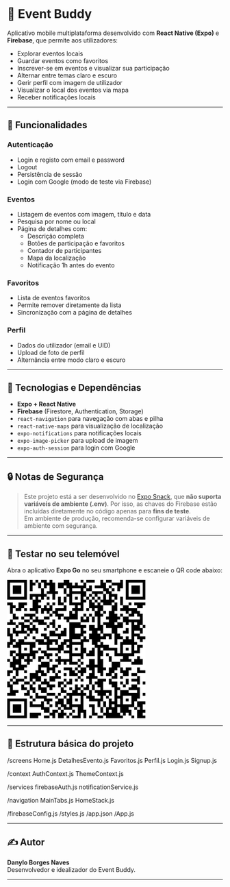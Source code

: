 # 🎉 Event Buddy

Aplicativo mobile multiplataforma desenvolvido com **React Native (Expo)** e **Firebase**, que permite aos utilizadores:

- Explorar eventos locais
- Guardar eventos como favoritos
- Inscrever-se em eventos e visualizar sua participação
- Alternar entre temas claro e escuro
- Gerir perfil com imagem de utilizador
- Visualizar o local dos eventos via mapa
- Receber notificações locais

---

## 📱 Funcionalidades

### Autenticação
- Login e registo com email e password
- Logout
- Persistência de sessão
- Login com Google (modo de teste via Firebase)

### Eventos
- Listagem de eventos com imagem, título e data
- Pesquisa por nome ou local
- Página de detalhes com:
  - Descrição completa
  - Botões de participação e favoritos
  - Contador de participantes
  - Mapa da localização
  - Notificação 1h antes do evento

### Favoritos
- Lista de eventos favoritos
- Permite remover diretamente da lista
- Sincronização com a página de detalhes

### Perfil
- Dados do utilizador (email e UID)
- Upload de foto de perfil
- Alternância entre modo claro e escuro

---

## 🔧 Tecnologias e Dependências

- **Expo + React Native**
- **Firebase** (Firestore, Authentication, Storage)
- `react-navigation` para navegação com abas e pilha
- `react-native-maps` para visualização de localização
- `expo-notifications` para notificações locais
- `expo-image-picker` para upload de imagem
- `expo-auth-session` para login com Google

---

## 🔒 Notas de Segurança

> Este projeto está a ser desenvolvido no [Expo Snack](https://snack.expo.dev), que **não suporta variáveis de ambiente (.env)**. Por isso, as chaves do Firebase estão incluídas diretamente no código apenas para **fins de teste**.  
> Em ambiente de produção, recomenda-se configurar variáveis de ambiente com segurança.

---

## 📱 Testar no seu telemóvel

Abra o aplicativo **Expo Go** no seu smartphone e escaneie o QR code abaixo:

![QR Code](https://github.com/danylobn/event-buddy/blob/main/qrcode.png)

---

## 📂 Estrutura básica do projeto

/screens
Home.js
DetalhesEvento.js
Favoritos.js
Perfil.js
Login.js
Signup.js

/context
AuthContext.js
ThemeContext.js

/services
firebaseAuth.js
notificationService.js

/navigation
MainTabs.js
HomeStack.js

/firebaseConfig.js
/styles.js
/app.json
/App.js


---

## ✍️ Autor

**Danylo Borges Naves**  
Desenvolvedor e idealizador do Event Buddy.

---
